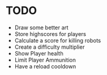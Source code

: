 # TODO #

* Draw some better art
* Store highscores for players
* Calculate a score for killing robots
* Create a difficulty multiplier
* Show Player health
* Limit Player Ammunition
* Have a reload cooldown

